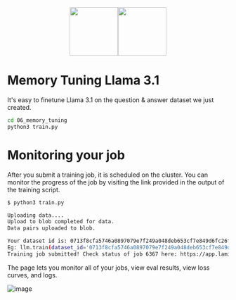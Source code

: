 <div align="center">
<img src="https://avatars.githubusercontent.com/u/130713213?s=200&v=4" width="110"><img src="https://huggingface.co/lamini/instruct-peft-tuned-12b/resolve/main/Lamini_logo.png?max-height=110" height="110">
</div>

# Memory Tuning Llama 3.1

It's easy to finetune Llama 3.1 on the question & answer dataset we just created.

```bash
cd 06_memory_tuning
python3 train.py
```

# Monitoring your job

After you submit a training job, it is scheduled on the cluster. You can monitor the progress of the job by visiting the link provided in the output of the training script.

```bash
$ python3 train.py

Uploading data....
Upload to blob completed for data.
Data pairs uploaded to blob.

Your dataset id is: 0713f8cfa5746a0897079e7f249a048deb653cf7e849d6fc26f3d2dacc5722d0 . Consider using this in the future to train using the same data.
Eg: llm.train(dataset_id='0713f8cfa5746a0897079e7f249a048deb653cf7e849d6fc26f3d2dacc5722d0')
Training job submitted! Check status of job 6367 here: https://app.lamini.ai/train/6367
```

The page lets you monitor all of your jobs, view eval results, view loss curves, and logs.

![image](https://github.com/lamini-ai/lamini-earnings-sdk/assets/3401278/f7db9547-88d1-4983-8217-f21c3a3f3da0)
